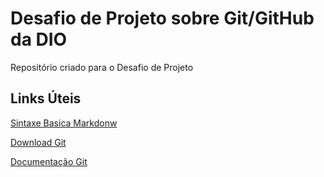 # Desafio de Projeto sobre Git/GitHub da DIO
Repositório criado para o Desafio de Projeto

## Links Úteis
[Sintaxe Basica Markdonw](https://markdown.net.br/sintaxe-basica/)

[Download Git](https://git-scm.com/downloads)

[Documentação Git](https://git-scm.com/doc)

